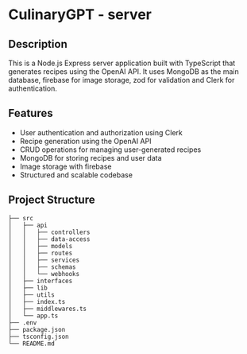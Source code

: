 # CulinaryGPT - server

## Description

This is a Node.js Express server application built with TypeScript that generates recipes using the OpenAI API. It uses MongoDB as the main database, firebase for image storage, zod for validation and Clerk for authentication.

## Features

- User authentication and authorization using Clerk
- Recipe generation using the OpenAI API
- CRUD operations for managing user-generated recipes
- MongoDB for storing recipes and user data
- Image storage with firebase
- Structured and scalable codebase

## Project Structure

```plaintext
├── src
│   ├── api
│   │   ├── controllers
│   │   ├── data-access
│   │   ├── models
│   │   ├── routes
│   │   ├── services
│   │   ├── schemas
│   │   └── webhooks
│   ├── interfaces
│   ├── lib
│   ├── utils
│   ├── index.ts
│   ├── middlewares.ts
│   └── app.ts
├── .env
├── package.json
├── tsconfig.json
└── README.md